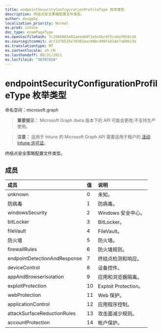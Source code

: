 ```yaml
---
title: endpointSecurityConfigurationProfileType 枚举类型
description: 终结点安全策略配置文件类型。
author: dougeby
localization_priority: Normal
ms.prod: intune
doc_type: enumPageType
ms.openlocfilehash: 7c2086885e02aeed8df1e0c8bc9f5cadafb56c26
ms.sourcegitcommit: dcf237b515e70302aec0d0c490feb1de7a60613e
ms.translationtype: MT
ms.contentlocale: zh-CN
ms.lasthandoff: 08/31/2021
ms.locfileid: "58787818"
---
```

# <a name="endpointsecurityconfigurationprofiletype-enum-type"></a>endpointSecurityConfigurationProfileType 枚举类型

命名空间：microsoft.graph

> **重要提示：** Microsoft Graph /beta 版本下的 API 可能会更改;不支持生产使用。

> **注意：** 适用于 Intune 的 Microsoft Graph API 需要适用于租户的 [活动 Intune 许可证](https://go.microsoft.com/fwlink/?linkid=839381)。

终结点安全策略配置文件类型。

## <a name="members"></a>成员
|成员|值|说明|
|:---|:---|:---|
|unknown|0|未知。|
|防病毒|1|防病毒。|
|windowsSecurity|2|Windows 安全中心。|
|bitLocker|3|BitLocker。|
|fileVault|4 |FileVault。|
|防火墙|5 |防火墙。|
|firewallRules|6 |防火墙规则。|
|endpointDetectionAndResponse|7 |终结点检测和响应。|
|deviceControl|8 |设备控件。|
|appAndBrowserIsolation|9 |应用和浏览器隔离。|
|exploitProtection|10 |Exploit Protection。|
|webProtection|11 |Web 保护。|
|applicationControl|12 |应用程序控制。|
|attackSurfaceReductionRules|13|攻击面减少规则。|
|accountProtection|14 |帐户保护。|



